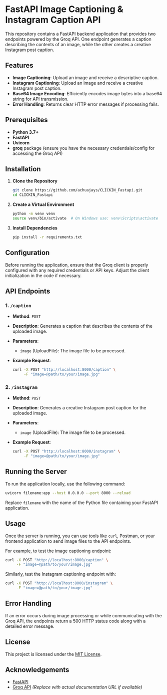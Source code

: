 # FastAPI Image Captioning & Instagram Caption API

This repository contains a FastAPI backend application that provides two endpoints powered by the Groq API. One endpoint generates a caption describing the contents of an image, while the other creates a creative Instagram post caption.

## Features

- **Image Captioning**: Upload an image and receive a descriptive caption.
- **Instagram Captioning**: Upload an image and receive a creative Instagram post caption.
- **Base64 Image Encoding**: Efficiently encodes image bytes into a base64 string for API transmission.
- **Error Handling**: Returns clear HTTP error messages if processing fails.

## Prerequisites

- **Python 3.7+**
- **FastAPI**
- **Uvicorn**
- **groq** package (ensure you have the necessary credentials/config for accessing the Groq API)

## Installation

1. **Clone the Repository**

   ```bash
   git clone https://github.com/achuajays/CLICKIN_Fastapi.git
   cd CLICKIN_Fastapi
   ```

2. **Create a Virtual Environment**

   ```bash
   python -m venv venv
   source venv/bin/activate  # On Windows use: venv\Scripts\activate
   ```

3. **Install Dependencies**

   ```bash
   pip install -r requirements.txt
   ```

## Configuration

Before running the application, ensure that the Groq client is properly configured with any required credentials or API keys. Adjust the client initialization in the code if necessary.

## API Endpoints

### 1. `/caption`

- **Method**: `POST`
- **Description**: Generates a caption that describes the contents of the uploaded image.
- **Parameters**:
  - `image` (UploadFile): The image file to be processed.
- **Example Request**:

   ```bash
   curl -X POST "http://localhost:8000/caption" \
        -F "image=@path/to/your/image.jpg"
   ```

### 2. `/instagram`

- **Method**: `POST`
- **Description**: Generates a creative Instagram post caption for the uploaded image.
- **Parameters**:
  - `image` (UploadFile): The image file to be processed.
- **Example Request**:

   ```bash
   curl -X POST "http://localhost:8000/instagram" \
        -F "image=@path/to/your/image.jpg"
   ```

## Running the Server

To run the application locally, use the following command:

```bash
uvicorn filename:app --host 0.0.0.0 --port 8000 --reload
```

Replace `filename` with the name of the Python file containing your FastAPI application.

## Usage

Once the server is running, you can use tools like `curl`, Postman, or your frontend application to send image files to the API endpoints.

For example, to test the image captioning endpoint:

```bash
curl -X POST "http://localhost:8000/caption" \
     -F "image=@path/to/your/image.jpg"
```

Similarly, test the Instagram captioning endpoint with:

```bash
curl -X POST "http://localhost:8000/instagram" \
     -F "image=@path/to/your/image.jpg"
```

## Error Handling

If an error occurs during image processing or while communicating with the Groq API, the endpoints return a 500 HTTP status code along with a detailed error message.

## License

This project is licensed under the [MIT License](LICENSE).

## Acknowledgements

- [FastAPI](https://fastapi.tiangolo.com/)
- [Groq API](#) *(Replace with actual documentation URL if available)*



